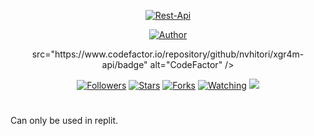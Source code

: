 

<p align="center">
<a href="#"><img title="Rest-Api" src="https://img.shields.io/badge/Rest Api Free-green?colorA=%23ff0000&colorB=%23017e40&style=for-the-badge"></a>
</p>
<p align="center">
<a href="https://github.com/nvhitori"><img title="Author" src="https://img.shields.io/badge/AUTHOR-V4LL-orange.svg?style=for-the-badge&logo=github"></a>
</p>
<p align="center">
src="https://www.codefactor.io/repository/github/nvhitori/xgr4m-api/badge" alt="CodeFactor" /></a>
</p>
<p align="center">
<a href="https://github.com/inirey/followers"><img title="Followers" src="https://img.shields.io/github/followers/inirey?color=blue&style=flat-square"></a>
<a href="https://github.com/nvhitori/XGR4M-API/stargazers/"><img title="Stars" src="https://img.shields.io/github/stars/nvhitori/XGR4M-API?color=red&style=flat-square"></a>
<a href="https://github.com/nvhitori/XGR4M-API/network/members"><img title="Forks" src="https://img.shields.io/github/forks/nvhitori/XGR4M-API?color=red&style=flat-square"></a>
<a href="https://github.com/nvhitori/XGR4M-API/watchers"><img title="Watching" src="https://img.shields.io/github/watchers/nvhitori/XGR4M-API?label=Watchers&color=blue&style=flat-square"></a>
<a href="https://hits.seeyoufarm.com"><img src="https://hits.seeyoufarm.com/api/count/incr/badge.svg?url=https%3A%2F%2Fgithub.com%2Finirey%2FRESTAPI&count_bg=%2379C83D&title_bg=%23555555&icon=probot.svg&icon_color=%2300FF6D&title=hits&edge_flat=false"/></a>
</p>

#
 
 Can only be used in replit.
